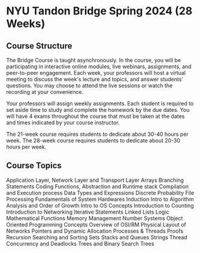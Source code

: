 # NYU Tandon Bridge Spring 2024 (28 Weeks)

## Course Structure
The Bridge Course is taught asynchronously. In the course, you will be participating in interactive online modules, live webinars, assignments, and peer-to-peer engagement. Each week, your professors will host a virtual meeting to discuss the week's lecture and topics, and answer students’ questions. You may choose to attend the live sessions or watch the recording at your convenience. 

Your professors will assign weekly assignments. Each student is required to set aside time to study and complete the homework by the due dates. You will have 4 exams throughout the course that must be taken at the dates and times indicated by your course instructor.

The 21-week course requires students to dedicate about 30-40 hours per week. 
The 28-week course requires students to dedicate about 20-30 hours per week.

## Course Topics
Application Layer, Network Layer and Transport Layer
Arrays
Branching Statements
Coding Functions, Abstraction and Runtime stack
Compilation and Execution process
Data Types and Expressions
Discrete Probability
File Processing
Fundamentals of System Hardwares
Induction
Intro to Algorithm Analysis and Order of Growth
Intro to OS Concepts
Introduction to Counting
Introduction to Networking
Iterative Statements
Linked Lists
Logic
Mathematical Functions
Memory Management
Number Systems
Object Oriented Programming Concepts
Overview of OSI/RM
Physical Layout of Networks
Pointers and Dynamic Allocation
Processes & Threads
Proofs
Recursion
Searching and Sorting
Sets
Stacks and Queues
Strings
Thread Concurrency and Deadlocks
Trees and Binary Search Trees
